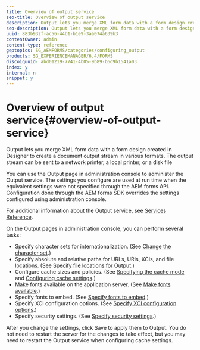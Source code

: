 ```yaml
---
title: Overview of output service
seo-title: Overview of output service
description: Output lets you merge XML form data with a form design created in Designer to create a document output stream in various formats.
seo-description: Output lets you merge XML form data with a form design created in Designer to create a document output stream in various formats.
uuid: 883b932f-ac56-44b1-b1e9-3aa074a639b3
contentOwner: admin
content-type: reference
geptopics: SG_AEMFORMS/categories/configuring_output
products: SG_EXPERIENCEMANAGER/6.4/FORMS
discoiquuid: abd01219-7741-4b05-9b89-b6d9b1541a03
index: y
internal: n
snippet: y
---
```


# Overview of output service{#overview-of-output-service}

Output lets you merge XML form data with a form design created in Designer to create a document output stream in various formats. The output stream can be sent to a network printer, a local printer, or a disk file

You can use the Output page in administration console to administer the Output service. The settings you configure are used at run time when the equivalent settings were not specified through the AEM forms API. Configuration done through the AEM forms SDK overrides the settings configured using administration console.

For additional information about the Output service, see [Services Reference](http://www.adobe.com/go/learn_aemforms_services_61).

On the Output pages in administration console, you can perform several tasks:

* Specify character sets for internationalization. (See [Change the character set](../../../forms/using/admin-help/change-character-set.md#change-the-character-set).)
* Specify absolute and relative paths for URLs, URIs, XCIs, and file locations. (See [Specify file locations for Output](../../../forms/using/admin-help/specify-file-locations-output.md#specify-file-locations-for-output).)
* Configure cache sizes and policies. (See [Specifying the cache mode](../../../forms/using/admin-help/configuring-caching-output.md#specifying-the-cache-mode) and [Configuring cache settings](../../../forms/using/admin-help/configuring-caching-output.md#configuring-cache-settings).)
* Make fonts available on the application server. (See [Make fonts available](../../../forms/using/admin-help/make-fonts-available.md#make-fonts-available).)
* Specify fonts to embed. (See [Specify fonts to embed](../../../forms/using/admin-help/specify-fonts-embed.md#specify-fonts-to-embed).)
* Specify XCI configuration options. (See [Specify XCI configuration options](../../../forms/using/admin-help/specify-xci-configuration-options.md#specify-xci-configuration-options).)
* Specify security settings. (See [Specify security settings](../../../forms/using/admin-help/specify-security-settings.md#specify-security-settings).)

After you change the settings, click Save to apply them to Output. You do not need to restart the server for the changes to take effect, but you may need to restart the Output service when configuring cache settings. 
